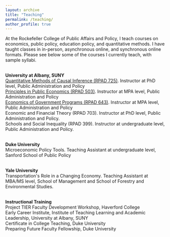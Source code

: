 ```yaml
---
layout: archive
title: "Teaching"
permalink: /teaching/
author_profile: true
---
```


At the Rockefeller College of Public Affairs and Policy, I teach courses on economics, public policy, education policy, and quantitative methods. I have taught classes in in-person, asynchronous online, and synchronous online formats. Please see below some of the courses I currently teach, with sample syllabi.

<br><b>University at Albany, SUNY</b>
<br>[Quantitative Methods of Causal Inference (RPAD 725)](https://github.com/lucy-sorensen/lucy-sorensen.github.io/raw/master/files/syllabus_725_2021.pdf). Instructor at PhD level, Public Administration and Policy
<br>[Principles in Public Economics (RPAD 503)](https://github.com/lucy-sorensen/lucy-sorensen.github.io/raw/master/files/Syllabus%20In%20Person%20Feb%204.pdf). Instructor at MPA level, Public Administration and Policy
<br>[Economics of Government Programs (RPAD 643)](https://github.com/lucy-sorensen/lucy-sorensen.github.io/raw/master/files/syllabus_643_spring2021.pdf). Instructor at MPA level, Public Administration and Policy
<br>Economic and Financial Theory (RPAD 703). Instructor at PhD level, Public Administration and Policy.
<br>Schools and Social Inequality (RPAD 399). Instructor at undergraduate level, Public Administration and Policy.

<br><b>Duke University</b>
<br>Microeconomic Policy Tools. Teaching Assistant at undergraduate level, Sanford School of Public Policy

<br><b>Yale University</b>
<br>Transportation's Role in a Changing Economy. Teaching Assistant at MBA/MS level, School of Management and School of Forestry and Environmental Studies.

<br><b>Instructional Training</b>
<br>Project TIER Faculty Development Workshop, Haverford College
<br>Early Career Institute, Institute of Teaching Learning and Academic Leadership, University at Albany, SUNY
<br>Certificate in College Teaching, Duke University
<br>Preparing Future Faculty Fellowship, Duke University

